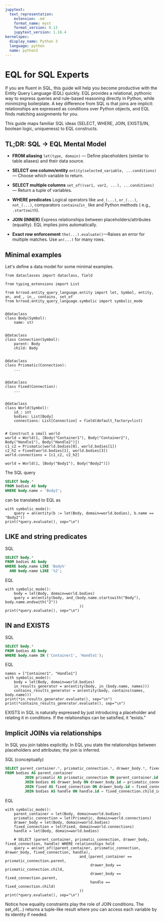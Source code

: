 ```yaml
---
jupytext:
  text_representation:
    extension: .md
    format_name: myst
    format_version: 0.13
    jupytext_version: 1.16.4
kernelspec:
  display_name: Python 3
  language: python
  name: python3
---
```


# EQL for SQL Experts

If you are fluent in SQL, this guide will help you become productive with the Entity Query Language (EQL) quickly.
EQL provides a relational, pythonic way to express queries and rule-based reasoning directly in Python, while
minimizing boilerplate. A key difference from SQL is that joins are implicit: relationships are expressed as
conditions over Python objects, and EQL finds matching assignments for you.

This guide maps familiar SQL ideas (SELECT, WHERE, JOIN, EXISTS/IN, boolean logic, uniqueness) to EQL constructs.

<!-- #region -->

## TL;DR: SQL → EQL Mental Model

- **FROM aliasing**
  `let(type, domain)` — Define placeholders (similar to table aliases) and their data source.

- **SELECT one column/entity**
  `entity(selected_variable, ...conditions)` — Choose which variable to return.

- **SELECT multiple columns**
  `set_of((var1, var2, ...), ...conditions)` — Return a tuple of variables.

- **WHERE predicates**
  Logical operators like `and_(...)`, `or_(...)`, `not_(...)`, comparators  `contains`/`in_` like and Python methods (
  e.g., `.startswith`).

- **JOIN (INNER)**
  Express relationships between placeholders/attributes (equality). EQL implies joins automatically.


- **Exact row enforcement**
  `the(...).evaluate()`—Raises an error for multiple matches. Use `an(...)` for many rows.

<!-- #endregion -->

## Minimal examples

Let's define a data model for some minimal examples.

```{code-cell} ipython3
from dataclasses import dataclass, field

from typing_extensions import List

from krrood.entity_query_language.entity import let, Symbol, entity, an, and_, in_, contains, set_of
from krrood.entity_query_language.symbolic import symbolic_mode


@dataclass
class Body(Symbol):
    name: str


@dataclass
class Connection(Symbol):
    parent: Body
    child: Body


@dataclass
class Prismatic(Connection):
    ...


@dataclass
class Fixed(Connection):
    ...


@dataclass
class World(Symbol):
    id_: int
    bodies: List[Body]
    connections: List[Connection] = field(default_factory=list)


# Construct a small world
world = World(1, [Body("Container1"), Body("Container2"), Body("Handle1"), Body("Handle2")])
c1_c2 = Prismatic(world.bodies[0], world.bodies[1])
c2_h2 = Fixed(world.bodies[1], world.bodies[3])
world.connections = [c1_c2, c2_h2]

world = World(1, [Body("Body1"), Body("Body2")])
```

The SQL query

```sql
SELECT body.*
FROM bodies AS body
WHERE body.name = 'Body2';
```

can be translated to EQL as

```{code-cell} ipython3
with symbolic_mode():
    query = an(entity(b := let(Body, domain=world.bodies), b.name == "Body2"))
print(*query.evaluate(), sep="\n")
```

## LIKE and string predicates

SQL

```sql
SELECT body.*
FROM bodies AS body
WHERE body.name LIKE 'Body%'
  AND body.name LIKE '%2';
```

EQL

```{code-cell} ipython3
with symbolic_mode():
    body = let(Body, domain=world.bodies)
    query = an(entity(body, and_(body.name.startswith("Body"), body.name.endswith("2"))
                                  ))
print(*query.evaluate(), sep="\n")
```

## IN and EXISTS

SQL

```sql
SELECT body.*
FROM bodies AS body
WHERE body.name IN ('Container1', 'Handle1');
```

EQL

```{code-cell} ipython3
names = ["Container1", "Handle1"]
with symbolic_mode():
    body = let(Body, domain=world.bodies)
    in_results_generator = an(entity(body, in_(body.name, names)))
    contains_results_generator = an(entity(body, contains(names, body.name)))
print(*in_results_generator.evaluate(), sep="\n")
print(*contains_results_generator.evaluate(), sep="\n")
```

EXISTS in SQL is naturally expressed by just introducing a placeholder and relating it in conditions. If the
relationships can be satisfied, it “exists.”

## Implicit JOINs via relationships

In SQL you join tables explicitly. In EQL you state the relationships between placeholders and attributes; the join is
inferred.

SQL (conceptually)

```sql
SELECT parent_container.*, prismatic_connection.*, drawer_body.*, fixed_connection.*, handle.*
FROM bodies AS parent_container
         JOIN prismatic AS prismatic_connection ON parent_container.id = prismatic_connection.parent_id
         JOIN bodies AS drawer_body ON drawer_body.id = prismatic_connection.child_id
         JOIN fixed AS fixed_connection ON drawer_body.id = fixed_connection.parent_id
         JOIN bodies AS handle ON handle.id = fixed_connection.child_id;
```

EQL

```{code-cell} ipython3
with symbolic_mode():
    parent_container = let(Body, domain=world.bodies)
    prismatic_connection = let(Prismatic, domain=world.connections)
    drawer_body = let(Body, domain=world.bodies)
    fixed_connection = let(Fixed, domain=world.connections)
    handle = let(Body, domain=world.bodies)

    # SELECT (parent_container, prismatic_connection, drawer_body, fixed_connection, handle) WHERE relationships hold
    query = an(set_of((parent_container, prismatic_connection, drawer_body, fixed_connection, handle),
                                  and_(parent_container == prismatic_connection.parent,
                                       drawer_body == prismatic_connection.child,
                                       drawer_body == fixed_connection.parent,
                                       handle == fixed_connection.child)
                                  ))
print(*query.evaluate(), sep="\n")                          
```

Notice how equality constraints play the role of JOIN conditions. The set_of(...) returns a tuple-like result where you
can access each variable by its identity if needed.
